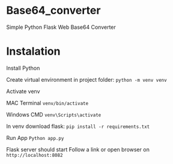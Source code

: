 # Base64_converter
Simple Python Flask Web Base64 Converter

# Instalation
Install Python

Create virtual environment in project folder:
`python -m venv venv`

Activate venv

MAC Terminal `venv/bin/activate`

Windows CMD `venv\Scripts\activate`

In venv download flask:
`pip install -r requirements.txt`

Run App `Python app.py`

Flask server should start
Follow a link or open browser on `http://localhost:8082`
